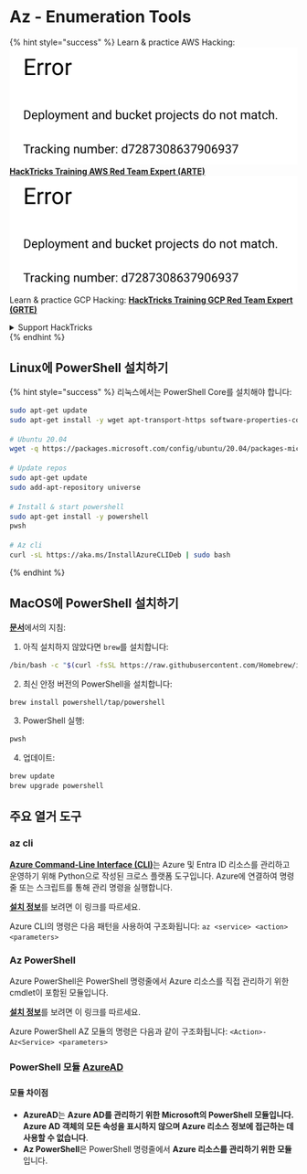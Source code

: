 # Az - Enumeration Tools

{% hint style="success" %}
Learn & practice AWS Hacking:<img src="../../.gitbook/assets/image (1) (1).png" alt="" data-size="line">[**HackTricks Training AWS Red Team Expert (ARTE)**](https://training.hacktricks.xyz/courses/arte)<img src="../../.gitbook/assets/image (1) (1).png" alt="" data-size="line">\
Learn & practice GCP Hacking: <img src="../../.gitbook/assets/image (2).png" alt="" data-size="line">[**HackTricks Training GCP Red Team Expert (GRTE)**<img src="../../.gitbook/assets/image (2).png" alt="" data-size="line">](https://training.hacktricks.xyz/courses/grte)

<details>

<summary>Support HackTricks</summary>

* Check the [**subscription plans**](https://github.com/sponsors/carlospolop)!
* **Join the** 💬 [**Discord group**](https://discord.gg/hRep4RUj7f) or the [**telegram group**](https://t.me/peass) or **follow** us on **Twitter** 🐦 [**@hacktricks\_live**](https://twitter.com/hacktricks\_live)**.**
* **Share hacking tricks by submitting PRs to the** [**HackTricks**](https://github.com/carlospolop/hacktricks) and [**HackTricks Cloud**](https://github.com/carlospolop/hacktricks-cloud) github repos.

</details>
{% endhint %}

## Linux에 PowerShell 설치하기

{% hint style="success" %}
리눅스에서는 PowerShell Core를 설치해야 합니다:
```bash
sudo apt-get update
sudo apt-get install -y wget apt-transport-https software-properties-common

# Ubuntu 20.04
wget -q https://packages.microsoft.com/config/ubuntu/20.04/packages-microsoft-prod.deb

# Update repos
sudo apt-get update
sudo add-apt-repository universe

# Install & start powershell
sudo apt-get install -y powershell
pwsh

# Az cli
curl -sL https://aka.ms/InstallAzureCLIDeb | sudo bash
```
{% endhint %}

## MacOS에 PowerShell 설치하기

[**문서**](https://learn.microsoft.com/en-us/powershell/scripting/install/installing-powershell-on-macos?view=powershell-7.4)에서의 지침:

1. 아직 설치하지 않았다면 `brew`를 설치합니다:
```bash
/bin/bash -c "$(curl -fsSL https://raw.githubusercontent.com/Homebrew/install/HEAD/install.sh)"
```
2. 최신 안정 버전의 PowerShell을 설치합니다:
```sh
brew install powershell/tap/powershell
```
3. PowerShell 실행:
```sh
pwsh
```
4. 업데이트:
```sh
brew update
brew upgrade powershell
```
## 주요 열거 도구

### az cli

[**Azure Command-Line Interface (CLI)**](https://learn.microsoft.com/en-us/cli/azure/install-azure-cli)는 Azure 및 Entra ID 리소스를 관리하고 운영하기 위해 Python으로 작성된 크로스 플랫폼 도구입니다. Azure에 연결하여 명령줄 또는 스크립트를 통해 관리 명령을 실행합니다.

[**설치 정보**](https://learn.microsoft.com/en-us/cli/azure/install-azure-cli#install)를 보려면 이 링크를 따르세요.

Azure CLI의 명령은 다음 패턴을 사용하여 구조화됩니다: `az <service> <action> <parameters>`

### Az PowerShell

Azure PowerShell은 PowerShell 명령줄에서 Azure 리소스를 직접 관리하기 위한 cmdlet이 포함된 모듈입니다.

[**설치 정보**](https://learn.microsoft.com/en-us/powershell/azure/install-azure-powershell)를 보려면 이 링크를 따르세요.

Azure PowerShell AZ 모듈의 명령은 다음과 같이 구조화됩니다: `<Action>-Az<Service> <parameters>`

### **PowerShell 모듈** [**AzureAD**](https://www.powershellgallery.com/packages/AzureAD/)

###

#### **모듈 차이점**

* **AzureAD**는 **Azure AD를 관리하기 위한 Microsoft의 PowerShell 모듈입니다. Azure AD 객체의 모든 속성을 표시하지 않으며 Azure 리소스 정보에 접근하는 데 사용할 수 없습니다**.
* **Az PowerShell**은 PowerShell 명령줄에서 **Azure 리소스를 관리하기 위한 모듈**입니다.
